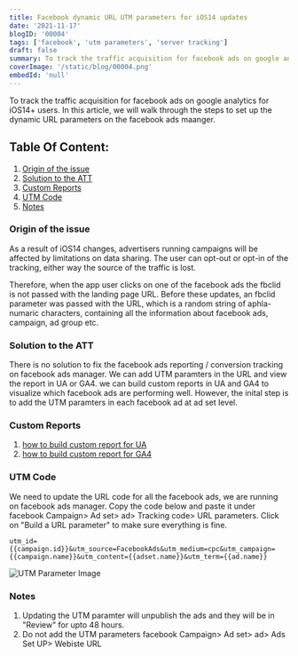 ```yaml
---
title: Facebook dynamic URL UTM parameters for iOS14 updates
date: '2021-11-17'
blogID: '00004'
tags: ['facebook', 'utm parameters', 'server tracking']
draft: false
summary: To track the traffic acquisition for facebook ads on google analytics for iOS14+ users. To track the performance of the facebook ads in UA or GA4 using custom reports and secondary dimensions.
coverImage: '/static/blog/00004.png'
embedId: 'null'
---
```


To track the traffic acquisition for facebook ads on google analytics for iOS14+ users. In this article, we will walk through the steps to set up the dynamic URL parameters on the facebook ads maanger.

## Table Of Content:

1. [Origin of the issue](#origin-of-the-issue)
2. [Solution to the ATT](#solution-to-the-att)
3. [Custom Reports](#custom-reports)
4. [UTM Code](#utm-code)
5. [Notes](#notes)

### Origin of the issue

As a result of iOS14 changes, advertisers running campaigns will be affected by limitations on data sharing. The user can opt-out or opt-in of the tracking, either way the source of the traffic is lost.

Therefore, when the app user clicks on one of the facebook ads the fbclid is not passed with the landing page URL. Before these updates, an fbclid parameter was passed with the URL, which is a random string of aphla-numaric characters, containing all the information about facebook ads, campaign, ad group etc.

### Solution to the ATT

There is no solution to fix the facebook ads reporting / conversion tracking on facebook ads manager. We can add UTM paramters in the URL and view the report in UA or GA4. we can build custom reports in UA and GA4 to visualize which facebook ads are performing well. However, the inital step is to add the UTM paramters in each facebook ad at ad set level.

### Custom Reports

1. [how to build custom report for UA](/blog/google-analytics/custom-report-for-facebook-ads-in-ua)
2. [how to build custom report for GA4](/blog/google-analytics/custom-report-for-facebook-ads-in-ga4)

### UTM Code

We need to update the URL code for all the facebook ads, we are running on facebook ads manager. Copy the code below and paste it under facebook Campaign> Ad set> ad> Tracking code> URL parameters. Click on "Build a URL parameter" to make sure everything is fine.

```
utm_id={{campaign.id}}&utm_source=FacebookAds&utm_medium=cpc&utm_campaign={{campaign.name}}&utm_content={{adset.name}}&utm_term={{ad.name}}

```

![UTM Parameter Image](/static/blog/00004_1.png)

### Notes

1. Updating the UTM paramter will unpublish the ads and they will be in "Review" for upto 48 hours.
2. Do not add the UTM parameters facebook Campaign> Ad set> ad> Ads Set UP> Webiste URL
